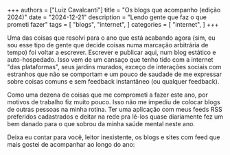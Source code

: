 +++
authors = ["Luiz Cavalcanti"]
title = "Os blogs que acompanho (edição 2024)"
date = "2024-12-21"
description = "Lendo gente que faz o que prometi fazer"
tags = [
    "blogs",
    "internet",
]
categories = [
    "internet",
]
+++

Uma das coisas que resolvi para o ano que está acabando agora (sim, eu sou esse tipo de gente que decide coisas numa marcação arbitrária de tempo) foi voltar a escrever. Escrever e publicar aqui, num blog estático e auto-hospedado. Isso vem de um cansaço que tenho tido com a internet "das plataformas", seus jardins murados, exceço de interações sociais com estranhos que não se comportam e um pouco de saudade de me expressar sobre coisas comuns e sem feedback instantâneo (ou qualquer feedback).

Como uma dezena de coisas que me comprometi a fazer este ano, por motivos de trabalho fiz muito pouco. Isso não me impediu de colocar blogs de outras pessoas na minha rotina. Ter uma aplicação com meus feeds RSS preferidos cadastrados e deitar na rede pra lê-los quase diariamente fez um bem danado para o que sobrou da minha saúde mental neste ano.

Deixa eu contar para você, leitor inexistente, os blogs e sites com feed que mais gostei de acompanhar ao longo do ano:

